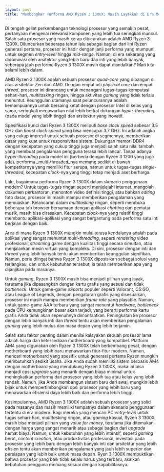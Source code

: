 ```yaml
---
layout: post
title: "Membongkar Performa AMD Ryzen 3 1300X: Masih Layakkah di Era Modern?"
---
```


Di tengah geliat perkembangan teknologi prosesor yang semakin pesat, pertanyaan mengenai relevansi komponen yang lebih tua seringkali muncul. Salah satu prosesor yang masih kerap dibicarakan adalah AMD Ryzen 3 1300X. Diluncurkan beberapa tahun lalu sebagai bagian dari lini Ryzen generasi pertama, prosesor ini hadir dengan janji performa yang mumpuni untuk segmen _entry-level_ hingga _mid-range_. Namun, di era sekarang yang didominasi oleh arsitektur yang lebih baru dan inti yang lebih banyak, seberapa jauh performa Ryzen 3 1300X masih dapat diandalkan? Mari kita selami lebih dalam.

AMD Ryzen 3 1300X adalah sebuah prosesor _quad-core_ yang dibangun di atas arsitektur Zen dari AMD. Dengan empat inti _physical core_ dan empat _thread_, prosesor ini dirancang untuk menangani tugas-tugas komputasi sehari-hari, _multitasking_ ringan, hingga aktivitas _gaming_ yang tidak terlalu menuntut. Keunggulan utamanya saat peluncurannya adalah kemampuannya untuk bersaing ketat dengan prosesor Intel di kelas yang sama, seringkali menawarkan nilai lebih berkat dukungan _hyper-threading_ (pada model yang lebih tinggi) dan arsitektur yang inovatif.

Spesifikasi kunci dari Ryzen 3 1300X meliputi _base clock speed_ sebesar 3.5 GHz dan _boost clock speed_ yang bisa mencapai 3.7 GHz. Ini adalah angka yang cukup impresif untuk sebuah prosesor di segmennya, memberikan dasar yang kuat untuk responsivitas sistem. Dukungan memori DDR4 dengan kecepatan yang cukup tinggi juga menjadi salah satu nilai tambah yang membuat pengalaman pengguna terasa lebih lancar. Tanpa adanya _hyper-threading_ pada model ini (berbeda dengan Ryzen 3 1200 yang juga ada), performa _multi-threaded_nya memang sedikit di bawah kompetitornya yang memiliki fitur serupa, namun untuk tugas-tugas _single-threaded_, kecepatan _clock_-nya yang tinggi tetap menjadi aset berharga.

Lalu, bagaimana performa Ryzen 3 1300X dalam skenario penggunaan modern? Untuk tugas-tugas ringan seperti menjelajahi internet, mengolah dokumen perkantoran, menonton video definisi tinggi, atau bahkan _editing_ foto dasar, prosesor ini masih mampu memberikan pengalaman yang memuaskan. Kelancaran dalam _multitasking_ ringan, seperti membuka beberapa tab browser bersamaan dengan aplikasi _chatting_ dan pemutar musik, masih bisa dirasakan. Kecepatan _clock_-nya yang relatif tinggi membantu aplikasi-aplikasi yang sangat bergantung pada performa satu inti berjalan dengan baik.

Area di mana Ryzen 3 1300X mungkin mulai terasa kendalanya adalah pada aplikasi yang sangat menuntut _multi-threading_, seperti _rendering_ video profesional, _streaming_ game dengan kualitas tinggi secara simultan, atau menjalankan mesin virtual yang kompleks. Di sini, prosesor dengan inti dan _thread_ yang lebih banyak tentu akan memberikan keunggulan signifikan. Namun, perlu diingat bahwa Ryzen 3 1300X diposisikan sebagai solusi yang terjangkau, dan untuk kebutuhan tersebut, ia telah memberikan apa yang dijanjikan pada masanya.

Untuk _gaming_, Ryzen 3 1300X masih bisa menjadi pilihan yang layak, terutama jika dipasangkan dengan kartu grafis yang sesuai dan tidak _bottleneck_. Untuk game-game _eSports_ populer seperti Valorant, CS:GO, atau League of Legends, dengan pengaturan grafis yang disesuaikan, prosesor ini masih mampu memberikan _frame rate_ yang playable. Namun, untuk game-game AAA terbaru yang sangat menuntut _hardware_, _bottleneck_ pada CPU kemungkinan besar akan terjadi, yang berarti performa kartu grafis Anda tidak akan sepenuhnya dimanfaatkan. Peningkatan ke prosesor dengan lebih banyak inti dan _thread_ tentu akan memberikan pengalaman _gaming_ yang lebih mulus dan masa depan yang lebih terjamin.

Salah satu faktor penting dalam menilai kelayakan sebuah prosesor lama adalah harga dan ketersediaan motherboard yang kompatibel. Platform AM4 yang digunakan oleh Ryzen 3 1300X telah berkembang pesat, dengan motherboard yang lebih baru menawarkan fitur-fitur modern. Namun, mencari motherboard yang spesifik untuk generasi pertama Ryzen mungkin membutuhkan sedikit usaha. Jika Anda sudah memiliki sistem berbasis AM4 dengan motherboard yang mendukung Ryzen 3 1300X, maka ini bisa menjadi opsi _upgrade_ yang menarik dengan biaya minimal untuk meningkatkan performa dari prosesor yang lebih tua atau kelas yang lebih rendah. Namun, jika Anda membangun sistem baru dari awal, mungkin lebih bijak untuk mempertimbangkan opsi prosesor yang lebih baru yang menawarkan efisiensi daya lebih baik dan performa lebih tinggi.

Kesimpulannya, AMD Ryzen 3 1300X adalah sebuah prosesor yang solid pada masanya dan masih memiliki tempatnya dalam skenario penggunaan tertentu di era modern. Bagi mereka yang mencari PC _entry-level_ untuk tugas sehari-hari, _multitasking_ ringan, atau _gaming_ kasual, Ryzen 3 1300X masih bisa menjadi pilihan yang _value for money_, terutama jika ditemukan dengan harga yang sangat menarik atau sebagai bagian dari _upgrade_ hemat biaya. Namun, untuk kebutuhan yang lebih intensif, seperti _gaming_ berat, _content creation_, atau produktivitas profesional, investasi pada prosesor yang lebih baru dengan lebih banyak inti dan arsitektur yang lebih efisien tentu akan memberikan pengalaman yang jauh lebih superior dan persiapan yang lebih baik untuk masa depan. Ryen 3 1300X membuktikan bahwa prosesor yang baik tidak selalu harus yang terbaru, asalkan kebutuhan pengguna memang sesuai dengan kapabilitasnya.
